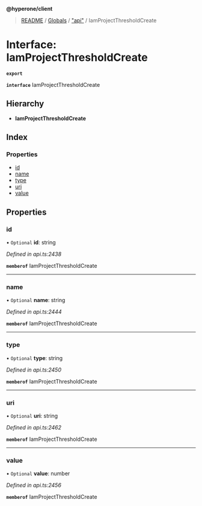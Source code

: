 **@hyperone/client**

> [README](../README.md) / [Globals](../globals.md) / ["api"](../modules/_api_.md) / IamProjectThresholdCreate

# Interface: IamProjectThresholdCreate

**`export`** 

**`interface`** IamProjectThresholdCreate

## Hierarchy

* **IamProjectThresholdCreate**

## Index

### Properties

* [id](_api_.iamprojectthresholdcreate.md#id)
* [name](_api_.iamprojectthresholdcreate.md#name)
* [type](_api_.iamprojectthresholdcreate.md#type)
* [uri](_api_.iamprojectthresholdcreate.md#uri)
* [value](_api_.iamprojectthresholdcreate.md#value)

## Properties

### id

• `Optional` **id**: string

*Defined in api.ts:2438*

**`memberof`** IamProjectThresholdCreate

___

### name

• `Optional` **name**: string

*Defined in api.ts:2444*

**`memberof`** IamProjectThresholdCreate

___

### type

• `Optional` **type**: string

*Defined in api.ts:2450*

**`memberof`** IamProjectThresholdCreate

___

### uri

• `Optional` **uri**: string

*Defined in api.ts:2462*

**`memberof`** IamProjectThresholdCreate

___

### value

• `Optional` **value**: number

*Defined in api.ts:2456*

**`memberof`** IamProjectThresholdCreate
